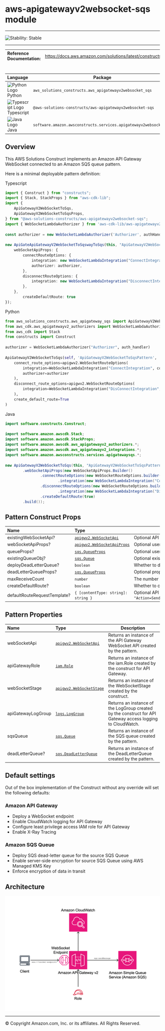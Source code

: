 # aws-apigatewayv2websocket-sqs module
<!--BEGIN STABILITY BANNER-->

---

![Stability: Stable](https://img.shields.io/badge/cfn--resources-stable-success.svg?style=for-the-badge)

---
<!--END STABILITY BANNER-->

| **Reference Documentation**:| <span style="font-weight: normal">https://docs.aws.amazon.com/solutions/latest/constructs/</span>|
|:-------------|:-------------|
<div style="height:8px"></div>

| **Language**     | **Package**        |
|:-------------|-----------------|
|![Python Logo](https://docs.aws.amazon.com/cdk/api/latest/img/python32.png) Python|`aws_solutions_constructs.aws_apigatewayv2websocket_sqs`|
|![Typescript Logo](https://docs.aws.amazon.com/cdk/api/latest/img/typescript32.png) Typescript|`@aws-solutions-constructs/aws-apigatewayv2websocket-sqs`|
|![Java Logo](https://docs.aws.amazon.com/cdk/api/latest/img/java32.png) Java|`software.amazon.awsconstructs.services.apigatewayv2websocketsqs`|

## Overview

This AWS Solutions Construct implements an Amazon API Gateway WebSocket connected to an Amazon SQS queue pattern.

Here is a minimal deployable pattern definition:

Typescript
``` typescript
import { Construct } from "constructs";
import { Stack, StackProps } from "aws-cdk-lib";
import {
	ApiGatewayV2WebSocketToSqs,
	ApiGatewayV2WebSocketToSqsProps,
} from "@aws-solutions-constructs/aws-apigatewayv2websocket-sqs";
import { WebSocketLambdaAuthorizer } from 'aws-cdk-lib/aws-apigatewayv2-authorizers';

const authorizer = new WebSocketLambdaAuthorizer('Authorizer', authHandler);

new ApiGateApiGatewayV2WebSocketToSqswayToSqs(this, "ApiGatewayV2WebSocketToSqsPattern", {
	webSocketApiProps: {
		connectRouteOptions: {
			integration: new WebSocketLambdaIntegration("ConnectIntegration", connectLambda),
			authorizer: authorizer,
		},
		disconnectRouteOptions: {
			integration: new WebSocketLambdaIntegration("DisconnectIntegration", disconnectLambda),
		},
	},
        createDefaultRoute: true
});
```

Python
``` python
from aws_solutions_constructs.aws_apigateway_sqs import ApiGatewayV2WebSocketToSqs
from aws_cdk.aws_apigatewayv2_authorizers import WebSocketLambdaAuthorizer
from aws_cdk import Stack
from constructs import Construct

authorizer = WebSocketLambdaAuthorizer("Authorizer", auth_handler)

ApiGatewayV2WebSocketToSqs(self, 'ApiGatewayV2WebSocketToSqsPattern', 
    connect_route_options=apigwv2.WebSocketRouteOptions(
        integration=WebSocketLambdaIntegration("ConnectIntegration", connect_lambda),
        authorizer=authorizer
    ),
    disconnect_route_options=apigwv2.WebSocketRouteOptions(
        integration=WebSocketLambdaIntegration("DisConnectIntegration", disconnect_lambda),
    ),
    create_default_route=True
)
```

Java
``` java
import software.constructs.Construct;

import software.amazon.awscdk.Stack;
import software.amazon.awscdk.StackProps;
import software.amazon.awscdk.aws_apigatewayv2_authorizers.*;
import software.amazon.awscdk.aws_apigatewayv2_integrations.*;
import software.amazon.awsconstructs.services.apigatewaysqs.*;

new ApiGatewayV2WebSocketToSqs(this, "ApiGatewayV2WebSocketToSqsPattern", new ApiGatewayV2WebSocketToSqsProps.Builder()
        .webSocketApiProps(new WebSocketApiProps.Builder()
                .connectRouteOptions(new WebSocketRouteOptions.builder()
                        .integration(new WebSocketLambdaIntegration("ConnectIntegration", connect_lambda)))
                .disconnectRouteOptions(new WebSocketRouteOptions.builder()
                        .integration(new WebSocketLambdaIntegration("DisConnectIntegration", disconnect_lambda)))
                .createDefaultRoute(true)
        .build());
```

## Pattern Construct Props

| **Name**     | **Type**        | **Description** |
|:-------------|:----------------|-----------------|
|existingWebSocketApi?|[`apigwv2.WebSocketApi`](https://docs.aws.amazon.com/cdk/api/v2/docs/aws-cdk-lib.aws_apigatewayv2.WebSocketApi.html)|Optional API Gateway WebSocket instance. Providing both existingWebSocketApi and webSocketApiProps will cause an error.|
|webSocketApiProps?|[`apigwv2.WebSocketApiProps`](https://docs.aws.amazon.com/cdk/api/v2/docs/aws-cdk-lib.aws_apigatewayv2.WebSocketApiProps.html)|Optional user-provided props to override the default props for the API Gateway. Providing both existingWebSocketApi and webSocketApiProps will cause an error.|
|queueProps?|[`sqs.QueueProps`](https://docs.aws.amazon.com/cdk/api/v2/docs/aws-cdk-lib.aws_sqs.QueueProps.html)|Optional user-provided props to override the default props for the queue. Providing both existingQueueObj and queueProps will cause an error.|
|existingQueueObj?|[`sqs.Queue`](https://docs.aws.amazon.com/cdk/api/v2/docs/aws-cdk-lib.aws_sqs.Queue.html)|Optional existing instance of SQS Queue. Providing both existingQueueObj and queueProps will cause an error.|
|deployDeadLetterQueue?|`boolean`|Whether to deploy a secondary queue to be used as a dead letter queue. Defaults to `true`.|
|deadLetterQueueProps?|[`sqs.QueueProps`](https://docs.aws.amazon.com/cdk/api/v2/docs/aws-cdk-lib.aws_sqs.QueueProps.html)|Optional properties to use for creating dead letter queue. Note that if you are creating a FIFO Queue, the dead letter queue should also be FIFO.|
|maxReceiveCount|`number`|The number of times a message can be unsuccessfully dequeued before being moved to the dead-letter queue.|
|createDefaultRoute?|`boolean`|Whether to create the default route (`$default`) on the WebSocket.|
|defaultRouteRequestTemplate?|`{ [contentType: string]: string }`|Optional API Gateway Request Template for the default route. This property will only be used if createDefaultRoute is `true`. If createDefaultRoute is `true` and this property is not provided, the construct will create the default route with the following VTL configuration `"Action=SendMessage&MessageGroupId=$input.path('$.MessageGroupId')&MessageDeduplicationId=$context.requestId&MessageAttribute.1.Name=connectionId&MessageAttribute.1.Value.StringValue=$context.connectionId&MessageAttribute.1.Value.DataType=String&MessageAttribute.2.Name=requestId&MessageAttribute.2.Value.StringValue=$context.requestId&MessageAttribute.2.Value.DataType=String&MessageBody=$util.urlEncode($input.json($util.escapeJavaScript('$').replaceAll(\"\\\\'\",\"'\")))"`

## Pattern Properties

| **Name**     | **Type**        | **Description** |
|:-------------|:----------------|-----------------|
|webSocketApi|[`apigwv2.WebSocketApi`](https://docs.aws.amazon.com/cdk/api/v2/docs/aws-cdk-lib.aws_apigatewayv2.WebSocketApi.html)|Returns an instance of the API Gateway WebSocket API created by the pattern.|
|apiGatewayRole|[`iam.Role`](https://docs.aws.amazon.com/cdk/api/v2/docs/aws-cdk-lib.aws_iam.Role.html)|Returns an instance of the iam.Role created by the construct for API Gateway.|
|webSocketStage|[`apigwv2.WebSocketStage`](https://docs.aws.amazon.com/cdk/api/v2/docs/aws-cdk-lib.aws_apigatewayv2.WebSocketStage.html)|Returns an instance of the WebSocketStage created by the construct.|
|apiGatewayLogGroup|[`logs.LogGroup`](https://docs.aws.amazon.com/cdk/api/v2/docs/aws-cdk-lib.aws_logs.LogGroup.html)|Returns an instance of the LogGroup created by the construct for API Gateway access logging to CloudWatch.|
|sqsQueue|[`sqs.Queue`](https://docs.aws.amazon.com/cdk/api/v2/docs/aws-cdk-lib.aws_sqs.Queue.html)|Returns an instance of the SQS queue created by the pattern.|
|deadLetterQueue?|[`sqs.DeadLetterQueue`](https://docs.aws.amazon.com/cdk/api/v2/docs/aws-cdk-lib.aws_sqs.DeadLetterQueue.html)|Returns an instance of the DeadLetterQueue created by the pattern.|

## Default settings

Out of the box implementation of the Construct without any override will set the following defaults:

### Amazon API Gateway
* Deploy a WebSocket endpoint
* Enable CloudWatch logging for API Gateway
* Configure least privilege access IAM role for API Gateway
* Enable X-Ray Tracing

### Amazon SQS Queue
* Deploy SQS dead-letter queue for the source SQS Queue
* Enable server-side encryption for source SQS Queue using AWS Managed KMS Key
* Enforce encryption of data in transit

## Architecture
![Architecture Diagram](architecture.png)

***
&copy; Copyright Amazon.com, Inc. or its affiliates. All Rights Reserved.
